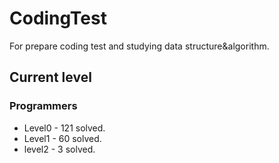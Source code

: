 # CodingTest

For prepare coding test and studying data structure&algorithm.

## Current level

### Programmers

- Level0 - 121 solved.
- Level1 - 60 solved.
- level2 - 3 solved.
